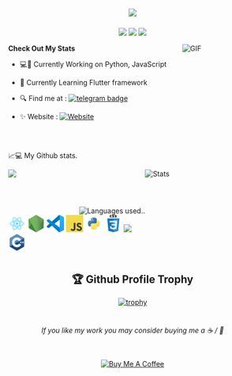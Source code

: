 <!-- ## <div align="right">![visitors](https://visitor-badge.glitch.me/badge?page_id=omkarbhusnale.omkarbhusnale&)</div> -->
<h2 align="center">
  <img src="https://media.giphy.com/media/hvRJCLFzcasrR4ia7z/giphy.gif" width="50px">
   <!-- <a href="https://github.com/omkarbhusnale">Omkar Bhusnale</a> -->
  </img>
 </h2>


<p align="center">
  <a href="mailto:legendomi231@gmail.com"><img src="https://img.shields.io/badge/Gmail-D14836?style=for-the-badge&logo=gmail&logoColor=white" height=30></a>
  <a href="https://twitter.com/OmkarBhusnale"><img src="https://img.shields.io/badge/Twitter-1DA1F2?style=for-the-badge&logo=twitter&logoColor=white" height=30></a>
  <a href="https://www.linkedin.com/in/omkarbhusnale/"><img src="https://img.shields.io/badge/LinkedIn-0077B5?style=for-the-badge&logo=linkedin&logoColor=white" height=30></a>
</p>

<img align="right" height="225rem" width="30%" alt="GIF" src="https://media.giphy.com/media/USV0ym3bVWQJJmNu3N/giphy.gif" />

**Check Out My Stats**

- 💻🔗 Currently Working on Python, JavaScript

- 📘 Currently Learning Flutter framework

- 🔍 Find me at :   [![telegram badge](https://img.shields.io/badge/Telegram-30302f?style=flat&logo=telegram)](https://t.me/omkarbhusnale)

- ✨ Website : [![Website](https://img.shields.io/badge/Website-fff?style=flat&logo=web)](https://disneyplus-clone-3eaf1.web.app/)

<br>

##


 
<!-- ![omkarbhusnale-readme](https://media.giphy.com/media/USV0ym3bVWQJJmNu3N/giphy.gif) -->

📈💻 My Github stats.
<div>
  <img  src="https://github-readme-streak-stats.herokuapp.com/?user=omkarbhusnale&hide_border=true&theme=tokyonight"width="45%" >
  
  <img height="180rem" width="45%" align="right" alt="Stats" src="https://github-readme-stats.vercel.app/api?username=omkarbhusnale&show_icons=true&hide_border=true&theme=tokyonight&count_private=true&include_all_commits=true" />

</div>

<br>

# 

<div>
  <div align="right">
    <img 
      height="180rem" width="45%"
      src="https://github-readme-stats.vercel.app/api/top-langs/?username=omkarbhusnale&layout=compact&theme=dark&hide=JupyterNotebook" 
      alt="Languages used.." />
  </div>
  
  <div align="left">
    <code><img height="35rem" src="https://raw.githubusercontent.com/github/explore/80688e429a7d4ef2fca1e82350fe8e3517d3494d/topics/react/react.png" /></code>
    <code><img height="35rem" src="https://raw.githubusercontent.com/github/explore/80688e429a7d4ef2fca1e82350fe8e3517d3494d/topics/nodejs/nodejs.png" /></code>
    <code><img alt="Visual Studio Code" height="35rem" src="https://raw.githubusercontent.com/github/explore/80688e429a7d4ef2fca1e82350fe8e3517d3494d/topics/visual-studio-code/visual-studio-code.png" /></code>
    <code><img height="35rem" src="https://raw.githubusercontent.com/github/explore/80688e429a7d4ef2fca1e82350fe8e3517d3494d/topics/javascript/javascript.png"></code>
    <code><img alt="HTML5" height="35rem" src="https://raw.githubusercontent.com/github/explore/80688e429a7d4ef2fca1e82350fe8e3517d3494d/topics/python/python.png" /></code>
    <code><img alt="CSS3" height="35rem" src="https://raw.githubusercontent.com/github/explore/80688e429a7d4ef2fca1e82350fe8e3517d3494d/topics/css/css.png" /></code>
    <code><img height="35rem" src="https://img.icons8.com/color/2x/bootstrap.png" /></code>
    <code><img height="35rem" src="https://raw.githubusercontent.com/github/explore/80688e429a7d4ef2fca1e82350fe8e3517d3494d/topics/cpp/cpp.png"></code>
  </div>
</div>

#

<div align="center">
  <h2>🏆 Github Profile Trophy</h2>
  
  [![trophy](https://github-profile-trophy.vercel.app/?username=omkarbhusnale&theme=monokai&margin-w=15&margin-h=15&&no-frame=true&row=1)](https://github.com/ryo-ma/github-profile-trophy)
  
</div>

#

<div align="center">
  
  <i>If you like my work you may consider buying me a ☕ / 🍕</i>
  
  <br>
  
  <a href="https://www.buymeacoffee.com/darksoul231" target="_blank"><img src="https://cdn.buymeacoffee.com/buttons/v2/default-red.png" alt="Buy Me A Coffee"  height=40 ></a>
  
</div>

#

